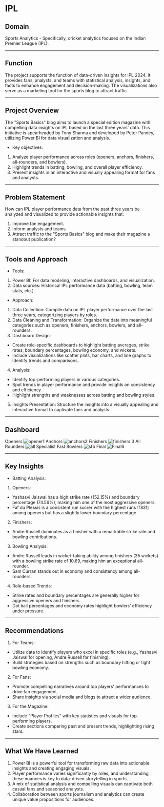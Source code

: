 # IPL
## Domain
Sports Analytics - Specifically, cricket analytics focused on the Indian Premier League (IPL).
________________________________________
## Function
The project supports the function of data-driven insights for IPL 2024. It provides fans, analysts, and teams with statistical analysis, insights, and facts to enhance engagement and decision-making. The visualizations also serve as a marketing tool for the sports blog to attract traffic.
________________________________________
## Project Overview
The "Sports Basics" blog aims to launch a special edition magazine with compelling data insights on IPL based on the last three years' data. This initiative is spearheaded by Tony Sharma and developed by Peter Pandey, utilizing Power BI for data visualization and analysis.
- Key objectives:
1.	Analyze player performance across roles (openers, anchors, finishers, all-rounders, and bowlers).
2.	Highlight trends in batting, bowling, and overall player efficiency.
3.	Present insights in an interactive and visually appealing format for fans and analysts.
________________________________________
## Problem Statement
How can IPL player performance data from the past three years be analyzed and visualized to provide actionable insights that:
1.	Improve fan engagement.
2.	Inform analysts and teams.
3.	Attract traffic to the "Sports Basics" blog and make their magazine a standout publication?
________________________________________
## Tools and Approach
- Tools:
1.	Power BI: For data modeling, interactive dashboards, and visualization.
2.	Data sources: Historical IPL performance data (batting, bowling, team stats, etc.).
- Approach:
1.	Data Collection: Compile data on IPL player performance over the last three years, categorizing players by roles.
2.	Data Cleaning and Transformation: Organize the data into meaningful categories such as openers, finishers, anchors, bowlers, and all-rounders.
3.	Dashboard Design:
- Create role-specific dashboards to highlight batting averages, strike rates, boundary percentages, bowling economy, and wickets.
- Include visualizations like scatter plots, bar charts, and line graphs to identify trends and comparisons.
4.	Analysis:
- Identify top-performing players in various categories.
- Spot trends in player performance and provide insights on consistency and efficiency.
- Highlight strengths and weaknesses across batting and bowling styles.
5.	Insights Presentation: Structure the insights into a visually appealing and interactive format to captivate fans and analysts.
  ________________________________________
## Dashboard
Openers
![opener1](https://github.com/user-attachments/assets/bc3acfdf-ef8e-4943-9f55-24d6f385e3f3)
Anchors
![anchors2](https://github.com/user-attachments/assets/081f06fc-6a62-43af-82d9-7a03c842589d)
Finishers
![finishers 3](https://github.com/user-attachments/assets/e5d47db4-634d-48f1-a26c-6c09cefdf49e)
All Rounders
![all](https://github.com/user-attachments/assets/173da854-b51d-4ef5-9f6b-8e902728e3bf)
Specialist Fast Bowlers
![sfb](https://github.com/user-attachments/assets/fff7a136-863e-4b43-b78b-748e4c79f55c)
Final
![Final6](https://github.com/user-attachments/assets/84941160-dba1-4a99-9f23-ac6edbebbea7)

________________________________________
## Key Insights
- Batting Analysis:
1.	Openers:
-	Yashasvi Jaiswal has a high strike rate (152.15%) and boundary percentage (74.56%), making him one of the most aggressive openers.
-	Faf du Plessis is a consistent run scorer with the highest runs (1831) among openers but has a slightly lower boundary percentage.
2.	Finishers:
-	Andre Russell dominates as a finisher with a remarkable strike rate and bowling contributions.
3. Bowling Analysis:
- Andre Russell leads in wicket-taking ability among finishers (35 wickets) with a bowling strike rate of 10.69, making him an exceptional all-rounder.
-	Sam Curran stands out in economy and consistency among all-rounders.
4. Role-based Trends:
-	Strike rates and boundary percentages are generally higher for aggressive openers and finishers.
-	Dot ball percentages and economy rates highlight bowlers’ efficiency under pressure.
________________________________________
## Recommendations
1.	For Teams:
-	Utilize data to identify players who excel in specific roles (e.g., Yashasvi Jaiswal for opening, Andre Russell for finishing).
-	Build strategies based on strengths such as boundary hitting or tight bowling economy.
2.	For Fans:
- Promote compelling narratives around top players' performances to drive fan engagement.
-	Share insights via social media and blogs to attract a wider audience.
3.	For the Magazine:
-	Include "Player Profiles" with key statistics and visuals for top-performing players.
-	Create sections comparing past and present trends, highlighting rising stars.
________________________________________
## What We Have Learned
1.	Power BI is a powerful tool for transforming raw data into actionable insights and creating engaging visuals.
2.	Player performance varies significantly by roles, and understanding these nuances is key to data-driven storytelling in sports.
3.	A mix of statistical analysis and compelling visuals can captivate both casual fans and seasoned analysts.
4.	Collaboration between sports journalism and analytics can create unique value propositions for audiences.
